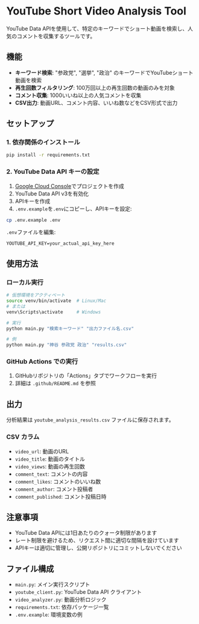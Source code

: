 # YouTube Short Video Analysis Tool

YouTube Data APIを使用して、特定のキーワードでショート動画を検索し、人気のコメントを収集するツールです。

## 機能

- **キーワード検索**: "参政党", "選挙", "政治" のキーワードでYouTubeショート動画を検索
- **再生回数フィルタリング**: 100万回以上の再生回数の動画のみを対象
- **コメント収集**: 1000いいね以上の人気コメントを収集
- **CSV出力**: 動画URL、コメント内容、いいね数などをCSV形式で出力

## セットアップ

### 1. 依存関係のインストール

```bash
pip install -r requirements.txt
```

### 2. YouTube Data API キーの設定

1. [Google Cloud Console](https://console.cloud.google.com/)でプロジェクトを作成
2. YouTube Data API v3を有効化
3. APIキーを作成
4. `.env.example`を`.env`にコピーし、APIキーを設定:

```bash
cp .env.example .env
```

`.env`ファイルを編集:
```
YOUTUBE_API_KEY=your_actual_api_key_here
```

## 使用方法

### ローカル実行

```bash
# 仮想環境をアクティベート
source venv/bin/activate  # Linux/Mac
# または
venv\Scripts\activate     # Windows

# 実行
python main.py "検索キーワード" "出力ファイル名.csv"

# 例
python main.py "神谷 参政党 政治" "results.csv"
```

### GitHub Actions での実行

1. GitHubリポジトリの「Actions」タブでワークフローを実行
2. 詳細は `.github/README.md` を参照

## 出力

分析結果は `youtube_analysis_results.csv` ファイルに保存されます。

### CSV カラム

- `video_url`: 動画のURL
- `video_title`: 動画のタイトル
- `video_views`: 動画の再生回数
- `comment_text`: コメントの内容
- `comment_likes`: コメントのいいね数
- `comment_author`: コメント投稿者
- `comment_published`: コメント投稿日時

## 注意事項

- YouTube Data APIには1日あたりのクォータ制限があります
- レート制限を避けるため、リクエスト間に適切な間隔を設けています
- APIキーは適切に管理し、公開リポジトリにコミットしないでください

## ファイル構成

- `main.py`: メイン実行スクリプト
- `youtube_client.py`: YouTube Data API クライアント
- `video_analyzer.py`: 動画分析ロジック
- `requirements.txt`: 依存パッケージ一覧
- `.env.example`: 環境変数の例